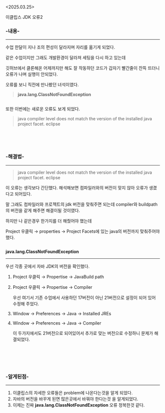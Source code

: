 <p><img alt="" src="https://velog.velcdn.com/images/isak9975/post/51a524d9-a8a7-4596-929b-6f65789245c1/image.png" /></p>
<p>&lt;2025.03.25&gt;</p>
<p>이클립스 JDK 오류2</p>
<h3 id="-내용-">-내용-</h3>
<hr />
<p>수업 한달이 지나 조의 편성이 달라지며 자리를 옮기게 되었다.</p>
<p>같은 수업이지만 그래도 개발환경이 달라져 세팅을 다시 하고 있는데</p>
<p>깃허브에서 클론해온 어제까지만 해도 잘 작동하던 코드가 갑자기 빨간줄이 잔뜩 뜨더니 오류가 나며 실행이 안되었다.</p>
<p>오류를 보니 직전에 만나봤던 녀석이였다.</p>
<blockquote>
<p><strong>java.lang.ClassNotFoundException</strong></p>
</blockquote>
<p><img alt="" src="https://velog.velcdn.com/images/isak9975/post/3e00222d-562c-4648-a2ab-14a725d879c2/image.png" /></p>
<p>또한 이번에는 새로운 오류도 보게 되었다.</p>
<blockquote>
<p>java compiler level does not match the version of the installed java project facet. eclipse</p>
</blockquote>
<p><img alt="" src="https://velog.velcdn.com/images/isak9975/post/6ad60214-7501-4b7f-b88c-aaa15946262d/image.png" /></p>
<p><br /><br /></p>
<h3 id="-해결법-">-해결법-</h3>
<hr />
<blockquote>
<p>java compiler level does not match the version of the installed java project facet. eclipse</p>
</blockquote>
<p>이 오류는 생각보다 간단했다.  해석해보면 컴파일러와의 버전이 맞지 않아 오류가 생겼다고 되어있다.</p>
<p>말 그래도 컴파일러와 프로젝트의 jdk 버전을 맞춰주면 되는데 compiler와 buildpath의 버전을 같게 해주면 해결이될 것이였다.</p>
<p>하지만 나 같은경우 한가지를 더 해줬어야 했는데</p>
<p>Project 우클릭 → properties → Project Facets에 있는 java의 버전까지 맞춰주어야 했다.</p>
<p><img alt="" src="https://velog.velcdn.com/images/isak9975/post/b49b472e-c816-4db1-9077-61476b80f3b8/image.png" /></p>
<p><strong>java.lang.ClassNotFoundException</strong></p>
<hr />
<p>우선 각종 곳에서 자바 JDK의 버전을 확인했다.</p>
<ol>
<li><p>Project 우클릭 → Propertise → JavaBuild path </p>
</li>
<li><p>Project 우클릭 → Propertise → Compiler</p>
<p> 우선 여기서 기존 수업에서 사용하던 17버전이 아닌 21버전으로 설정이 되어 있어 수정해 주었다.</p>
</li>
<li><p>Window → Preferences → Java → Installed JREs</p>
</li>
<li><p>Window → Preferences → Java → Compiler</p>
<p> 이 두가지에서도 21버전으로 되어있어서 추가로 맞는 버전으로 수정하니  문제가 해결되었다.</p>
</li>
</ol>
<p><img alt="" src="https://velog.velcdn.com/images/isak9975/post/5ca63779-eb26-48f5-9574-964bf43b0c0e/image.png" /></p>
<p><img alt="" src="https://velog.velcdn.com/images/isak9975/post/aae1d366-4688-4411-acd2-069e54866129/image.png" /></p>
<p><br /><br /></p>
<h3 id="-알게된점-">-알게된점-</h3>
<hr />
<ol>
<li>이클립스의 자세한 오류들은 problem에 나온다는것을 알게 되었다.</li>
<li>자바의 버전을 바꾸게 된면 많은곳에서 바꿔야 한다는것 을 알게되었다.</li>
<li>이제는 진짜 <strong>java.lang.ClassNotFoundException</strong> 오류 정복한것 같다.</li>
</ol>